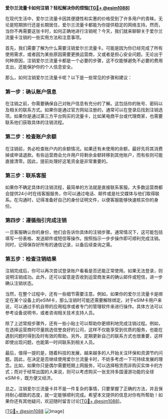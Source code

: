 **爱尔兰流量卡如何注销？轻松解决你的烦恼[[TG💪+ @esim1088](https://t.me/s/esim1088)]**

在现代生活中，爱尔兰流量卡因其便捷性和实惠的价格受到了许多用户的青睐。无论是短期旅行还是长期居住，爱尔兰流量卡都能为你提供稳定的网络支持。然而，当你不再需要这张卡时，如何正确地进行注销呢？今天，我们就来聊聊关于爱尔兰流量卡注销的一些实用方法和注意事项。

首先，我们需要了解为什么需要注销爱尔兰流量卡。可能是因为你已经完成了所有使用需求，或者因为某些原因需要更换运营商，又或者是担心安全问题。无论出于何种原因，注销爱尔兰流量卡都是一个必要的步骤，这不仅能够避免不必要的费用支出，还能保护你的个人信息安全。

那么，如何注销爱尔兰流量卡呢？以下是一些常见的步骤和建议：

### **第一步：确认账户信息**
在注销之前，你需要确保自己对账户信息有充分的了解。这包括你的账号、密码以及相关的联系方式。如果你是通过官方网站注册的，通常可以在登录后找到注销选项。如果你是通过第三方平台购买的流量卡，比如某电商平台或代理商家，也需要联系他们获取具体的注销流程。

### **第二步：检查账户余额**
在注销前，务必检查账户内的余额情况。如果还有未使用的余额，最好先将其消费掉或申请退款。有些运营商会允许用户将剩余金额转移到其他账户，而有些则可能直接清零。因此，提前处理好这笔资金是非常重要的。

### **第三步：联系客服**
如果你不确定具体的注销流程，最简单的方法就是直接联系客服。大多数运营商都会提供24小时在线客服服务，你可以通过电话、邮件或是社交媒体与他们取得联系。在沟通时，记得准备好自己的身份证明文件，以便客服能够快速核实你的身份。

### **第四步：遵循指引完成注销**
一旦客服确认你的身份，他们会告诉你具体的注销步骤。通常情况下，这可能包括填写一份表格、发送邮件或短信等操作。按照指示一步步操作即可顺利完成注销。同时，记得保存好所有的通信记录，以备后续查询之需。

### **第五步：检查注销结果**
注销完成后，你可以再次尝试登录账户看看是否还能正常使用。如果无法登录，则说明注销成功。此外，还可以留意是否收到运营商发来的确认邮件或短信，进一步确认注销状态。

当然，在整个过程中，还有一些细节需要注意。例如，如果你的爱尔兰流量卡是绑定在某个设备上的eSIM卡，那么注销时可能还需要解除绑定。对于eSIM卡用户来说，可以通过手机自带的应用程序或者专门的管理软件来进行操作。具体方法可以参考设备说明书，或者咨询相关技术支持人员。

除了上述常规步骤外，还有一些小贴士可以帮助你更顺利地完成注销过程。例如，在选择运营商时尽量挑选信誉良好的公司，这样不仅能享受到优质的服务，也能在遇到问题时得到及时有效的帮助。另外，定期更新自己的联系方式也很重要，这样即使出现问题，也能第一时间联系到相关人员。

最后，值得一提的是，随着科技的发展，越来越多的人开始关注环保和资源节约问题。因此，在决定是否继续使用爱尔兰流量卡时，不妨多考虑一下可持续发展的理念。比如，如果你只是偶尔需要短期上网服务，可以选择租赁而非购买实体卡的方式；而对于经常出国的人来说，则可以考虑购买一张支持多国漫游功能的全球eSIM卡，既方便又经济。

总之，注销爱尔兰流量卡并不是一件复杂的事情，只要掌握了正确的方法，并且保持耐心细致的态度，就一定能够顺利完成。希望本文提供的信息对你有所帮助！如果你还有其他疑问，欢迎随时留言讨论[[TG💪+ @esim1088](https://t.me/s/esim1088)]。

[[TG💪+ @esim1088](https://t.me/s/esim1088) ![Image](https://i.postimg.cc/4NQfJmqS/Snipaste-2025-05-13-00-14-12.png)]